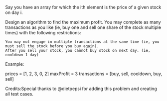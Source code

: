 Say you have an array for which the ith element is the price of a given stock on day i.

Design an algorithm to find the maximum profit. You may complete as many transactions as you like
(ie, buy one and sell one share of the stock multiple times) with the following restrictions:


    You may not engage in multiple transactions at the same time (ie, you must sell the stock before you buy again).
    After you sell your stock, you cannot buy stock on next day. (ie, cooldown 1 day)


Example:

prices = [1, 2, 3, 0, 2]
maxProfit = 3
transactions = [buy, sell, cooldown, buy, sell]


Credits:Special thanks to @dietpepsi for adding this problem and creating all test cases.